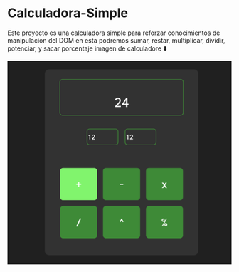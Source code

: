 # Calculadora-Simple
Este proyecto es una calculadora simple para reforzar conocimientos de manipulacion del DOM
en esta podremos sumar, restar, multiplicar, dividir, potenciar, y sacar porcentaje
imagen de calculadore ⬇️

<img src ='./img/Screenshot 2023-02-04 at 17.00.50.png'>
